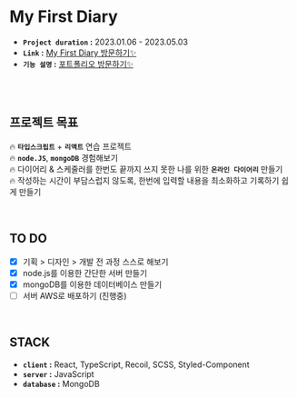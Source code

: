 # My First Diary
- **`Project duration` :** 2023.01.06 - 2023.05.03
- **`Link` :** [My First Diary 방문하기✨](https://web-my-first-diary-1maxx2algssnb7w.sel3.cloudtype.app/)
- **`기능 설명` :** [포트폴리오 방문하기✨](https://web-portfolio-687p2alh8ykz9d.sel4.cloudtype.app/myfirstdiary)


</br>
</br>

## 프로젝트 목표
🔥 **`타입스크립트`** + **`리액트`** 연습 프로젝트</br>
🔥 **`node.JS`**, **`mongoDB`** 경험해보기</br>
🔥 다이어리 & 스케줄러를 한번도 끝까지 쓰지 못한 나를 위한 **`온라인 다이어리`** 만들기 </br>
🔥 작성하는 시간이 부담스럽지 않도록, 한번에 입력할 내용을 최소화하고 기록하기 쉽게 만들기</br>

</br>

## TO DO
- [x] 기획 > 디자인 > 개발 전 과정 스스로 해보기
- [x] node.js를 이용한 간단한 서버 만들기
- [x] mongoDB를 이용한 데이터베이스 만들기
- [ ] 서버 AWS로 배포하기 (진행중)

</br>

## STACK
- **`client` :** React, TypeScript, Recoil, SCSS, Styled-Component
- **`server` :** JavaScript
- **`database` :** MongoDB


